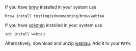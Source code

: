 If you have [brew](https://brew.sh) installed in your system use

```
brew install testingisdocumenting/brew/webtau
```

If you have [sdkman](https://sdkman.io) installed in your system use

```
sdk install webtau
```

Alternatively, download and unzip [webtau](https://repo.maven.apache.org/maven2/org/testingisdocumenting/webtau/webtau-dist/${project.version}/webtau-dist-${project.version}-webtau.zip). 
Add it to your `PATH`.
